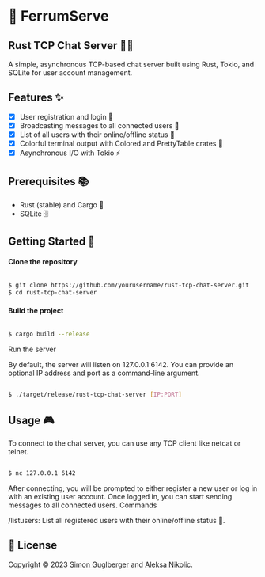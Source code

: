 # 📨 FerrumServe
## Rust TCP Chat Server 🦀💬

A simple, asynchronous TCP-based chat server built using Rust, Tokio, and SQLite for user account management.

## Features ✨

- [x] User registration and login 🔐
- [x] Broadcasting messages to all connected users 📡
- [x] List of all users with their online/offline status 👥
- [x] Colorful terminal output with Colored and PrettyTable crates 🌈
- [x] Asynchronous I/O with Tokio ⚡️

## Prerequisites 📚

- Rust (stable) and Cargo 🦀 </br>
- SQLite 🗄️

## Getting Started 🚀
#### Clone the repository

``` bash

$ git clone https://github.com/yourusername/rust-tcp-chat-server.git
$ cd rust-tcp-chat-server
```

#### Build the project

``` bash

$ cargo build --release
```

Run the server

By default, the server will listen on 127.0.0.1:6142. You can provide an optional IP address and port as a command-line argument.

``` bash

$ ./target/release/rust-tcp-chat-server [IP:PORT]
```

## Usage 🎮

To connect to the chat server, you can use any TCP client like netcat or telnet.

``` bash

$ nc 127.0.0.1 6142
```

After connecting, you will be prompted to either register a new user or log in with an existing user account. Once logged in, you can start sending messages to all connected users.
Commands

/listusers: List all registered users with their online/offline status 👥.
## 📝 License

Copyright © 2023 [Simon Guglberger](https://github.com/sxmon17) and [Aleksa Nikolic](https://github.com/aaaleks07).</br>
</br>
